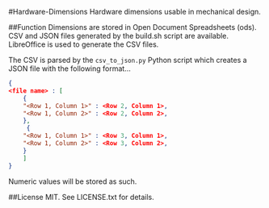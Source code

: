 #Hardware-Dimensions
Hardware dimensions usable in mechanical design.

##Function
Dimensions are stored in Open Document Spreadsheets (ods). CSV and JSON files generated by the build.sh script are available. LibreOffice is used to generate the CSV files.

The CSV is parsed by the `csv_to_json.py` Python script which creates a JSON file with the following format...
```JSON
{
<file name> : [
    { 
    "<Row 1, Column 1>" : <Row 2, Column 1>,
    "<Row 1, Column 2>" : <Row 2, Column 2>,
    },
     { 
    "<Row 1, Column 1>" : <Row 3, Column 1>,
    "<Row 1, Column 2>" : <Row 3, Column 2>,
    }
    ]
}   
```

Numeric values will be stored as such.

##License
MIT. See LICENSE.txt for details.
